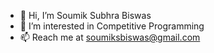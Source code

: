 - 👋 Hi, I’m Soumik Subhra Biswas
- 👀 I’m interested in Competitive Programming
- 📫 Reach me at soumiksbiswas@gmail.com

<!---
soumiksbiswas/soumiksbiswas is a ✨ special ✨ repository because its `README.md` (this file) appears on your GitHub profile.
You can click the Preview link to take a look at your changes.
--->
